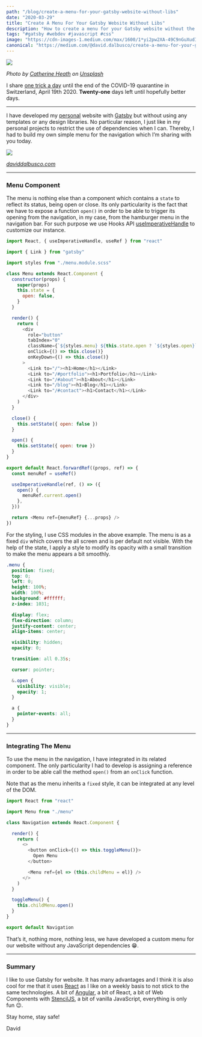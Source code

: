 ```yaml
---
path: "/blog/create-a-menu-for-your-gatsby-website-without-libs"
date: "2020-03-29"
title: "Create A Menu For Your Gatsby Website Without Libs"
description: "How to create a menu for your Gatsby website without the use of any libraries or dependencies"
tags: "#gatsby #webdev #javascript #css"
image: "https://cdn-images-1.medium.com/max/1600/1*yi2pw2XA-49C9nGuXudI1A.png"
canonical: "https://medium.com/@david.dalbusco/create-a-menu-for-your-gatsby-website-without-libs-b7eb3a563fd2"
---
```


![](https://cdn-images-1.medium.com/max/1600/1*yi2pw2XA-49C9nGuXudI1A.png)

*Photo by [Catherine Heath](https://unsplash.com/@catherineheath?utm_source=unsplash&utm_medium=referral&utm_content=creditCopyText) on [Unsplash](https://unsplash.com/s/photos/menu?utm_source=unsplash&utm_medium=referral&utm_content=creditCopyText)*

I share [one trick a day](https://daviddalbusco.com/blog/how-to-call-the-service-worker-from-the-web-app-context) until the end of the COVID-19 quarantine in Switzerland, April 19th 2020. **Twenty-one** days left until hopefully better days.

*****

I have developed my [personal](https://daviddalbusco.com) website with [Gatsby](https://www.gatsbyjs.org) but without using any templates or any design libraries. No particular reason, I just like in my personal projects to restrict the use of dependencies when I can. Thereby, I had to build my own simple menu for the navigation which I’m sharing with you today.

![](https://cdn-images-1.medium.com/max/1600/1*dhsTKRMX2hNVqfmaDGwaOg.gif)

*[daviddalbusco.com](https://daviddalbusco.com)*

*****

### Menu Component

The menu is nothing else than a component which contains a `state` to reflect its status, being open or close. Its only particularity is the fact that we have to expose a function `open()` in order to be able to trigger its opening from the navigation, in my case, from the hamburger menu in the navigation bar. For such purpose we use Hooks API [useImperativeHandle](https://reactjs.org/docs/hooks-reference.html#useimperativehandle) to customize our instance.

```javascript
import React, { useImperativeHandle, useRef } from "react"

import { Link } from "gatsby"

import styles from "./menu.module.scss"

class Menu extends React.Component {
  constructor(props) {
    super(props)
    this.state = {
      open: false,
    }
  }

  render() {
    return (
      <div
        role="button"
        tabIndex="0"
        className={`${styles.menu} ${this.state.open ? `${styles.open}` : ""}`}
        onClick={() => this.close()}
        onKeyDown={() => this.close()}
      >
        <Link to="/"><h1>Home</h1></Link>
        <Link to="/#portfolio"><h1>Portfolio</h1></Link>
        <Link to="/#about"><h1>About</h1></Link>
        <Link to="/blog"><h1>Blog</h1></Link>
        <Link to="/#contact"><h1>Contact</h1></Link>
      </div>
    )
  }

  close() {
    this.setState({ open: false })
  }

  open() {
    this.setState({ open: true })
  }
}

export default React.forwardRef((props, ref) => {
  const menuRef = useRef()

  useImperativeHandle(ref, () => ({
    open() {
      menuRef.current.open()
    },
  }))

  return <Menu ref={menuRef} {...props} />
})
```

For the styling, I use CSS modules in the above example. The menu is as a fixed `div` which covers the all screen and is per default not visible. With the help of the state, I apply a style to modify its opacity with a small transition to make the menu appears a bit smoothly.

```css
.menu {
  position: fixed;
  top: 0;
  left: 0;
  height: 100%;
  width: 100%;
  background: #ffffff;
  z-index: 1031;

  display: flex;
  flex-direction: column;
  justify-content: center;
  align-items: center;

  visibility: hidden;
  opacity: 0;

  transition: all 0.35s;

  cursor: pointer;

  &.open {
    visibility: visible;
    opacity: 1;
  }

  a {
    pointer-events: all;
  }
}
```

*****

### Integrating The Menu

To use the menu in the navigation, I have integrated in its related component. The only particularity I had to develop is assigning a reference in order to be able call the method `open()` from an `onClick` function.

Note that as the menu inherits a `fixed` style, it can be integrated at any level of the DOM.

```javascript
import React from "react"

import Menu from "./menu"

class Navigation extends React.Component {

  render() {
    return (
      <>
        <button onClick={() => this.toggleMenu()}>
          Open Menu
        </button>

        <Menu ref={el => (this.childMenu = el)} />
      </>
    )
  }

  toggleMenu() {
    this.childMenu.open()
  }
}

export default Navigation
```

That’s it, nothing more, nothing less, we have developed a custom menu for our website without any JavaScript dependencies 😁.

*****

### Summary

I like to use Gatsby for website. It has many advantages and I think it is also cool for me that it uses [React](https://reactjs.org) as I like on a weekly basis to not stick to the same technologies. A bit of [Angular](https://angular.io), a bit of React, a bit of Web Components with [StencilJS](https://stenciljs.com), a bit of vanilla JavaScript, everything is only fun 😉.

Stay home, stay safe!

David
